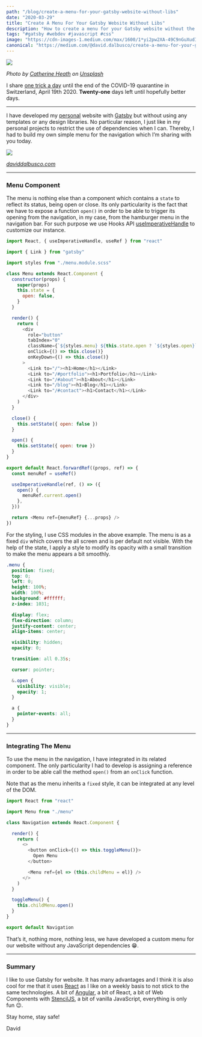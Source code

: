 ```yaml
---
path: "/blog/create-a-menu-for-your-gatsby-website-without-libs"
date: "2020-03-29"
title: "Create A Menu For Your Gatsby Website Without Libs"
description: "How to create a menu for your Gatsby website without the use of any libraries or dependencies"
tags: "#gatsby #webdev #javascript #css"
image: "https://cdn-images-1.medium.com/max/1600/1*yi2pw2XA-49C9nGuXudI1A.png"
canonical: "https://medium.com/@david.dalbusco/create-a-menu-for-your-gatsby-website-without-libs-b7eb3a563fd2"
---
```


![](https://cdn-images-1.medium.com/max/1600/1*yi2pw2XA-49C9nGuXudI1A.png)

*Photo by [Catherine Heath](https://unsplash.com/@catherineheath?utm_source=unsplash&utm_medium=referral&utm_content=creditCopyText) on [Unsplash](https://unsplash.com/s/photos/menu?utm_source=unsplash&utm_medium=referral&utm_content=creditCopyText)*

I share [one trick a day](https://daviddalbusco.com/blog/how-to-call-the-service-worker-from-the-web-app-context) until the end of the COVID-19 quarantine in Switzerland, April 19th 2020. **Twenty-one** days left until hopefully better days.

*****

I have developed my [personal](https://daviddalbusco.com) website with [Gatsby](https://www.gatsbyjs.org) but without using any templates or any design libraries. No particular reason, I just like in my personal projects to restrict the use of dependencies when I can. Thereby, I had to build my own simple menu for the navigation which I’m sharing with you today.

![](https://cdn-images-1.medium.com/max/1600/1*dhsTKRMX2hNVqfmaDGwaOg.gif)

*[daviddalbusco.com](https://daviddalbusco.com)*

*****

### Menu Component

The menu is nothing else than a component which contains a `state` to reflect its status, being open or close. Its only particularity is the fact that we have to expose a function `open()` in order to be able to trigger its opening from the navigation, in my case, from the hamburger menu in the navigation bar. For such purpose we use Hooks API [useImperativeHandle](https://reactjs.org/docs/hooks-reference.html#useimperativehandle) to customize our instance.

```javascript
import React, { useImperativeHandle, useRef } from "react"

import { Link } from "gatsby"

import styles from "./menu.module.scss"

class Menu extends React.Component {
  constructor(props) {
    super(props)
    this.state = {
      open: false,
    }
  }

  render() {
    return (
      <div
        role="button"
        tabIndex="0"
        className={`${styles.menu} ${this.state.open ? `${styles.open}` : ""}`}
        onClick={() => this.close()}
        onKeyDown={() => this.close()}
      >
        <Link to="/"><h1>Home</h1></Link>
        <Link to="/#portfolio"><h1>Portfolio</h1></Link>
        <Link to="/#about"><h1>About</h1></Link>
        <Link to="/blog"><h1>Blog</h1></Link>
        <Link to="/#contact"><h1>Contact</h1></Link>
      </div>
    )
  }

  close() {
    this.setState({ open: false })
  }

  open() {
    this.setState({ open: true })
  }
}

export default React.forwardRef((props, ref) => {
  const menuRef = useRef()

  useImperativeHandle(ref, () => ({
    open() {
      menuRef.current.open()
    },
  }))

  return <Menu ref={menuRef} {...props} />
})
```

For the styling, I use CSS modules in the above example. The menu is as a fixed `div` which covers the all screen and is per default not visible. With the help of the state, I apply a style to modify its opacity with a small transition to make the menu appears a bit smoothly.

```css
.menu {
  position: fixed;
  top: 0;
  left: 0;
  height: 100%;
  width: 100%;
  background: #ffffff;
  z-index: 1031;

  display: flex;
  flex-direction: column;
  justify-content: center;
  align-items: center;

  visibility: hidden;
  opacity: 0;

  transition: all 0.35s;

  cursor: pointer;

  &.open {
    visibility: visible;
    opacity: 1;
  }

  a {
    pointer-events: all;
  }
}
```

*****

### Integrating The Menu

To use the menu in the navigation, I have integrated in its related component. The only particularity I had to develop is assigning a reference in order to be able call the method `open()` from an `onClick` function.

Note that as the menu inherits a `fixed` style, it can be integrated at any level of the DOM.

```javascript
import React from "react"

import Menu from "./menu"

class Navigation extends React.Component {

  render() {
    return (
      <>
        <button onClick={() => this.toggleMenu()}>
          Open Menu
        </button>

        <Menu ref={el => (this.childMenu = el)} />
      </>
    )
  }

  toggleMenu() {
    this.childMenu.open()
  }
}

export default Navigation
```

That’s it, nothing more, nothing less, we have developed a custom menu for our website without any JavaScript dependencies 😁.

*****

### Summary

I like to use Gatsby for website. It has many advantages and I think it is also cool for me that it uses [React](https://reactjs.org) as I like on a weekly basis to not stick to the same technologies. A bit of [Angular](https://angular.io), a bit of React, a bit of Web Components with [StencilJS](https://stenciljs.com), a bit of vanilla JavaScript, everything is only fun 😉.

Stay home, stay safe!

David
